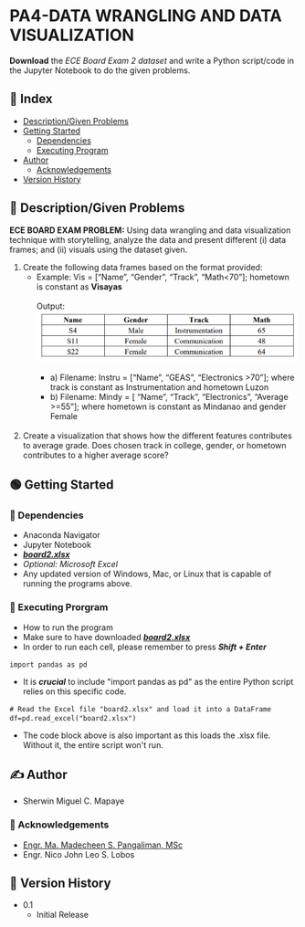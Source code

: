 # PA4-DATA WRANGLING AND DATA VISUALIZATION<br>
__Download__ the _ECE Board Exam 2 dataset_ and write a Python script/code in the Jupyter Notebook to do the given problems.

## :ledger: Index

- [Description/Given Problems](#beginner-descriptiongiven-problems)
- [Getting Started](#green_circle-getting-started)
   - [Dependencies](#electric_plug-dependencies)
   - [Executing Program](#wrench-executing-prorgram)
- [Author](#writing_hand-author)
  - [Acknowledgements](#star2-acknowledgements)
- [Version History](#scroll-version-history)

## :beginner: Description/Given Problems
__ECE BOARD EXAM PROBLEM:__ Using data wrangling and data visualization technique with storytelling, analyze the data and present different (i) data frames; and (ii) visuals using the dataset given.

1. Create the following data frames based on the format provided:
   - Example: Vis = [“Name”, “Gender”, “Track”, “Math<70”]; hometown is constant as __Visayas__
     <br>
     <br>
     Output:
     <br>
     ![Alt text](example.png)
     <br>
     <br>
     - a) Filename: Instru = [“Name”, “GEAS”, “Electronics >70”]; where track is constant as Instrumentation and hometown Luzon
     - b) Filename: Mindy = [ “Name”, “Track”, “Electronics”, “Average >=55”]; where hometown is constant as Mindanao and gender Female
      <br>
2. Create a visualization that shows how the different features contributes to average grade. Does chosen track in college, gender, or hometown contributes to a higher average score?

## :green_circle: Getting Started

### :electric_plug: Dependencies
* Anaconda Navigator
* Jupyter Notebook
* _**[board2.xlsx](board2.xlsx)**_
* _Optional: Microsoft Excel_
* Any updated version of Windows, Mac, or Linux that is capable of running the programs above.

### :wrench: Executing Prorgram
* How to run the program
* Make sure to have downloaded _**[board2.xlsx](board2.xlsx)**_
* In order to run each cell, please remember to press **_Shift + Enter_**
```
import pandas as pd
```
* It is **_crucial_** to include "import pandas as pd" as the entire Python script relies on this specific code.
```
# Read the Excel file "board2.xlsx" and load it into a DataFrame
df=pd.read_excel("board2.xlsx")
```
* The code block above is also important as this loads the .xlsx file. Without it, the entire script won't run.

## :writing_hand: Author
* Sherwin Miguel C. Mapaye

### :star2: Acknowledgements
* [Engr. Ma. Madecheen S. Pangaliman, MSc](https://www.ust.edu.ph/profile/pangaliman-ma-madecheen-s)<br>
* Engr. Nico John Leo S. Lobos

## :scroll: Version History
* 0.1
   * Initial Release

     

